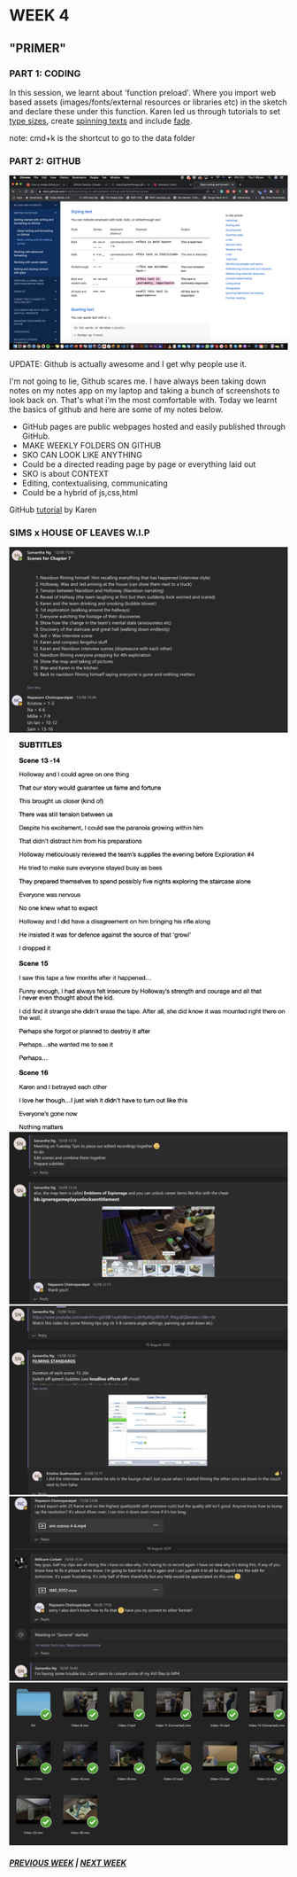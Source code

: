 # WEEK 4
## "PRIMER"

### PART 1: CODING
In this session, we learnt about 'function preload'. Where you import web based assets (images/fonts/external resources or libraries etc) in the sketch and declare these under this function. Karen led us through tutorials to set [type sizes](https://samanthangsy.github.io/codewords/Weekly%20Diary/04/typetest), create [spinning texts](https://samanthangsy.github.io/codewords/Weekly%20Diary/04/Accidental_String_Nuggie_Art) and include [fade](https://samanthangsy.github.io/codewords/Weekly%20Diary/04/Spinning_Text_with_fade/).

note: cmd+k is the shortcut to go to the data folder

### PART 2: GITHUB

<img src="syntax.png">

UPDATE: Github is actually awesome and I get why people use it. 

I'm not going to lie, Github scares me. I have always been taking down notes on my notes app on my laptop and taking a bunch of screenshots to look back on. That's what i'm the most comfortable with. Today we learnt the basics of github and here are some of my notes below. 

- GitHub pages are public webpages hosted and easily published through GitHub.
- MAKE WEEKLY FOLDERS ON GITHUB 
- SKO CAN LOOK LIKE ANYTHING
- Could be a directed reading page by page or everything laid out 
- SKO is about CONTEXT 
- Editing, contextualising, communicating 
- Could be a hybrid of js,css,html 

GitHub [tutorial](https://drive.google.com/file/d/1fzv_DJUaIDwXZWwGPU1fEEgP2pdBgS92/view) by Karen 

### SIMS x HOUSE OF LEAVES W.I.P
<img src="scenes.png">
<img src="subtitles.png">
<img src="cheats.png">
<img src="standards.png">
<img src="challenges.png">
<img src="sims.png">

##### [PREVIOUS WEEK](https://samanthangsy.github.io/codewords/Weekly%20Diary/03/)  |  [NEXT WEEK](https://samanthangsy.github.io/codewords/Weekly%20Diary/05/)


